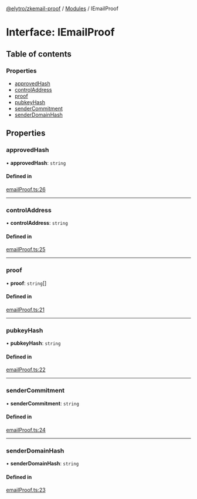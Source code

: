 [@elytro/zkemail-proof](../README.md) / [Modules](../modules.md) / IEmailProof

# Interface: IEmailProof

## Table of contents

### Properties

- [approvedHash](IEmailProof.md#approvedhash)
- [controlAddress](IEmailProof.md#controladdress)
- [proof](IEmailProof.md#proof)
- [pubkeyHash](IEmailProof.md#pubkeyhash)
- [senderCommitment](IEmailProof.md#sendercommitment)
- [senderDomainHash](IEmailProof.md#senderdomainhash)

## Properties

### approvedHash

• **approvedHash**: `string`

#### Defined in

[emailProof.ts:26](https://github.com/jayden-sudo/elytro-wallet-lib/blob/86ed41b3b7e27b9de5339986244a72cb1f25e2cf/packages/zkemailproof/src/emailProof.ts#L26)

___

### controlAddress

• **controlAddress**: `string`

#### Defined in

[emailProof.ts:25](https://github.com/jayden-sudo/elytro-wallet-lib/blob/86ed41b3b7e27b9de5339986244a72cb1f25e2cf/packages/zkemailproof/src/emailProof.ts#L25)

___

### proof

• **proof**: `string`[]

#### Defined in

[emailProof.ts:21](https://github.com/jayden-sudo/elytro-wallet-lib/blob/86ed41b3b7e27b9de5339986244a72cb1f25e2cf/packages/zkemailproof/src/emailProof.ts#L21)

___

### pubkeyHash

• **pubkeyHash**: `string`

#### Defined in

[emailProof.ts:22](https://github.com/jayden-sudo/elytro-wallet-lib/blob/86ed41b3b7e27b9de5339986244a72cb1f25e2cf/packages/zkemailproof/src/emailProof.ts#L22)

___

### senderCommitment

• **senderCommitment**: `string`

#### Defined in

[emailProof.ts:24](https://github.com/jayden-sudo/elytro-wallet-lib/blob/86ed41b3b7e27b9de5339986244a72cb1f25e2cf/packages/zkemailproof/src/emailProof.ts#L24)

___

### senderDomainHash

• **senderDomainHash**: `string`

#### Defined in

[emailProof.ts:23](https://github.com/jayden-sudo/elytro-wallet-lib/blob/86ed41b3b7e27b9de5339986244a72cb1f25e2cf/packages/zkemailproof/src/emailProof.ts#L23)
